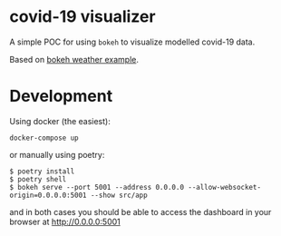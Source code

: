 # covid-19 visualizer
A simple POC for using `bokeh` to visualize modelled covid-19 data. 

Based on [bokeh weather example](https://github.com/bokeh/bokeh/tree/master/examples/app/weather).

# Development
Using docker (the easiest): 
```
docker-compose up
```

or manually using poetry:
```
$ poetry install
$ poetry shell
$ bokeh serve --port 5001 --address 0.0.0.0 --allow-websocket-origin=0.0.0.0:5001 --show src/app
```

and in both cases you should be able to access the dashboard in your browser at http://0.0.0.0:5001
